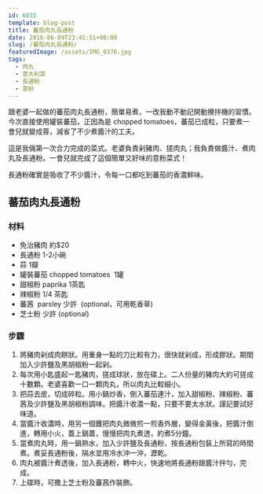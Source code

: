 ```yaml
---
id: 6035
template: blog-post
title: 蕃茄肉丸長通粉
date: 2016-06-09T23:41:51+00:00
slug: /蕃茄肉丸長通粉/
featuredImage: /assets/IMG_0376.jpg
tags:
  - 肉丸
  - 意大利菜
  - 長通粉
  - 意粉
---
```

跟老婆一起做的蕃茄肉丸長通粉，簡單易煮，一改我動不動記開動攪拌機的習慣。今次直接使用罐裝蕃茄，正因為是 chopped tomatoes，蕃茄已成粒，只要煮一會兒就變成蓉，減省了不少煮醬汁的工夫。

<!--more-->

這是我倆第一次合力完成的菜式。老婆負責剁豬肉、搓肉丸；我負責做醬汁、煮肉丸及長通粉。一會兒就完成了這個簡單又好味的意粉菜式！

長通粉確實是吸收了不少醬汁，令每一口都吃到蕃茄的香濃鮮味。

## 蕃茄肉丸長通粉

### 材料

* 免治豬肉 約$20
* 長通粉 1-2小碗
* 蒜 1瓣
* 罐裝蕃茄 chopped tomatoes  1罐
* 甜椒粉 paprika 1茶匙
* 辣椒粉 1/4 茶匙
* 蕃茜  parsley 少許  (optional，可用乾香草)
* 芝士粉 少許 (optional)

### 步驟

  1. 將豬肉剁成肉餅狀。用重身一點的刀比較有力，很快就剁成，形成膠狀。期間加入少許鹽及黑胡椒粉一起剁。
  2. 每次用小匙盛起一匙豬肉，搓成球狀，放在碟上。二人份量的豬肉大約可搓成十數顆。老婆喜歡一口一顆肉丸，所以肉丸比較細小。
  3. 把蒜去皮，切成碎粒。用小鍋炒香，倒入蕃茄連汁，加入甜椒粉、辣椒粉、蕃茜及少許鹽及黑胡椒粉調味。把醬汁收濃一點，只要不要太水狀。謹記要試好味道。
  4. 當醬汁收濃時，用另一個鑊把肉丸微微煎一煎香外層，變得金黃後，把醬汁倒進，轉用小火，蓋上鍋蓋，慢慢把肉丸煮透，約煮5分鐘。
  5. 當煮肉丸時，用一鍋熱水，加入少許鹽及長通粉，按長通粉包裝上所寫的時間煮。煮妥長通粉後，隔水並用冷水沖一沖，瀝乾。
  6. 肉丸被醬汁煮透後，加入長通粉，轉中火，快速地將長通粉跟醬汁拌勻，完成。
  7. 上碟時，可撒上芝士粉及蕃茜作裝飾。